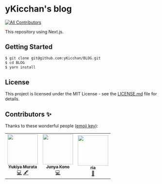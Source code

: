 # yKicchan's blog
<!-- ALL-CONTRIBUTORS-BADGE:START - Do not remove or modify this section -->
[![All Contributors](https://img.shields.io/badge/all_contributors-3-orange.svg?style=flat-square)](#contributors-)
<!-- ALL-CONTRIBUTORS-BADGE:END -->

This repository using Next.js.

## Getting Started

```sh
$ git clone git@github.com:yKicchan/BLOG.git
$ cd BLOG
$ yarn install
```

## License

This project is licensed under the MIT License - see the [LICENSE.md](./LICENSE.md) file for details.

## Contributors ✨

Thanks to these wonderful people ([emoji key](https://allcontributors.org/docs/en/emoji-key)):
<!-- ALL-CONTRIBUTORS-LIST:START - Do not remove or modify this section -->
<!-- prettier-ignore-start -->
<!-- markdownlint-disable -->
<table>
  <tr>
    <td align="center"><a href="https://www.ykicchan.dev/"><img src="https://avatars2.githubusercontent.com/u/27273218?v=4?s=100" width="100px;" alt=""/><br /><sub><b>Yukiya Murata</b></sub></a><br /><a href="https://github.com/yKicchan/BLOG/commits?author=yKicchan" title="Code">💻</a> <a href="#content-yKicchan" title="Content">🖋</a></td>
    <td align="center"><a href="https://twitter.com/konojunya"><img src="https://avatars1.githubusercontent.com/u/12035578?v=4?s=100" width="100px;" alt=""/><br /><sub><b>Junya Kono</b></sub></a><br /><a href="https://github.com/yKicchan/BLOG/commits?author=konojunya" title="Code">💻</a></td>
    <td align="center"><a href="https://ria0130.dev/"><img src="https://avatars2.githubusercontent.com/u/11747541?v=4?s=100" width="100px;" alt=""/><br /><sub><b>ria</b></sub></a><br /><a href="https://github.com/yKicchan/BLOG/commits?author=ria3100" title="Documentation">📖</a></td>
  </tr>
</table>

<!-- markdownlint-enable -->
<!-- prettier-ignore-end -->
<!-- ALL-CONTRIBUTORS-LIST:END -->
